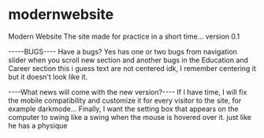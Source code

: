 # modernwebsite
Modern Website
The site made for practice in a short time...
version 0.1

-----BUGS----
Have a bugs?
Yes has one or two bugs from navigation slider when you scroll new section and another bugs in the Education and Career section this i guess text are not centered
idk, I remember centering it but it doesn't look like it.


----What news will come with the new version?----
If I have time, I will fix the mobile compatibility and customize it for every visitor to the site, for example darkmode...
Finally, I want the setting box that appears on the computer to swing like a swing when the mouse is hovered over it. just like he has a physique
